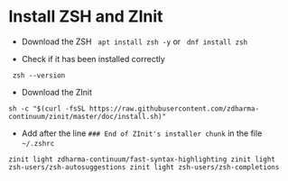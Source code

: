 # Install ZSH and ZInit

- Download the ZSH
  ` apt install zsh -y` or ` dnf install zsh`

- Check if it has been installed correctly

` zsh --version`

- Download the ZInit

`sh -c "$(curl -fsSL https://raw.githubusercontent.com/zdharma-continuum/zinit/master/doc/install.sh)" `

- Add after the line `### End of ZInit's installer chunk` in the file `~/.zshrc`

`zinit light zdharma-continuum/fast-syntax-highlighting zinit light zsh-users/zsh-autosuggestions zinit light zsh-users/zsh-completions`
